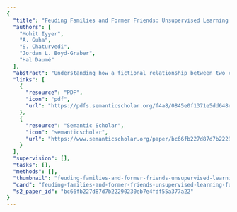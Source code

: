 ```yaml
---
{
  "title": "Feuding Families and Former Friends: Unsupervised Learning for Dynamic Fictional Relationships",
  "authors": [
    "Mohit Iyyer",
    "A. Guha",
    "S. Chaturvedi",
    "Jordan L. Boyd-Graber",
    "Hal Daumé"
  ],
  "abstract": "Understanding how a fictional relationship between two characters changes over time (e.g., from best friends to sworn enemies) is a key challenge in digital humanities scholarship. We present a novel unsupervised neural network for this task that incorporates dictionary learning to generate interpretable, accurate relationship trajectories. While previous work on characterizing literary relationships relies on plot summaries annotated with predefined labels, our model jointly learns a set of global relationship descriptors as well as a trajectory over these descriptors for each relationship in a dataset of raw text from novels. We find that our model learns descriptors of events (e.g., marriage or murder) as well as interpersonal states (love, sadness). Our model outperforms topic model baselines on two crowdsourced tasks, and we also find interesting correlations to annotations in an existing dataset.",
  "links": [
    {
      "resource": "PDF",
      "icon": "pdf",
      "url": "https://pdfs.semanticscholar.org/f4a8/0845e0f1371e5dd648e2e64e7cc60a6a826e.pdf"
    },
    {
      "resource": "Semantic Scholar",
      "icon": "semanticscholar",
      "url": "https://www.semanticscholar.org/paper/bc66fb227d87d7b22290230eb7e4fdf55a377a22"
    }
  ],
  "supervision": [],
  "tasks": [],
  "methods": [],
  "thumbnail": "feuding-families-and-former-friends-unsupervised-learning-for-dynamic-fictional-relationships-thumb.jpg",
  "card": "feuding-families-and-former-friends-unsupervised-learning-for-dynamic-fictional-relationships-card.jpg",
  "s2_paper_id": "bc66fb227d87d7b22290230eb7e4fdf55a377a22"
}
---
```


